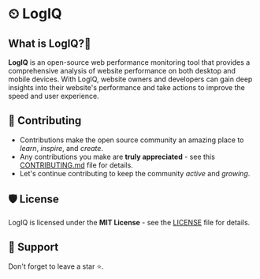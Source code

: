 # ⏲ LogIQ

## What is LogIQ?🤔

**LogIQ** is an open-source web performance monitoring tool that provides a comprehensive analysis of website performance on both desktop and mobile devices. With LogIQ, website owners and developers can gain deep insights into their website's performance and take actions to improve the speed and user experience.

## 🧰 Contributing

- Contributions make the open source community an amazing place to _learn_, _inspire_, and _create_.
- Any contributions you make are **truly appreciated** - see this [CONTRIBUTING.md](CONTRIBUTING.md) file for details.
- Let's continue contributing to keep the community _active_ and _growing_.

## 🛡️ License

LogIQ is licensed under the **MIT License** - see the [LICENSE](LICENSE) file for details.

## 🙏 Support

Don't forget to leave a star ⭐️.
